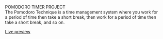 POMODORO TIMER PROJECT<br>
The Pomodoro Technique is a time management system where you work for a period of time then take a short break, then work for a period of time then take a short break, and so on.


[Live preview](https://overd1ce.github.io/JavaScriptSimpleExercises/pomodoro/index.html)